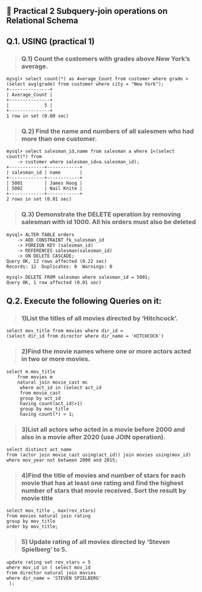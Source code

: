 ## **🚀 Practical 2 Subquery-join operations on Relational Schema**

## Q.1. USING (practical 1) 

> ### **Q.1) Count the customers with grades above New York’s average.**
```
mysql> select count(*) as Average_Count from customer where grade > (select avg(grade) from customer where city = "New York");
+---------------+
| Average_Count |
+---------------+
|             5 |
+---------------+
1 row in set (0.00 sec)
```

> ### **Q.2) Find the name and numbers of all salesmen who had more than one customer.**
```
mysql> select salesman_id,name from salesman a where 1<(select count(*) from
    -> customer where salesman_id=a.salesman_id);
+-------------+------------+
| salesman_id | name       |
+-------------+------------+
| 5001        | James Hoog |
| 5002        | Nail Knite |
+-------------+------------+
2 rows in set (0.01 sec)

```
> ### **Q.3) Demonstrate the DELETE operation by removing salesman with id 1000. All his orders must also be deleted**
```
mysql> ALTER TABLE orders
    -> ADD CONSTRAINT fk_salesman_id
    -> FOREIGN KEY (salesman_id)
    -> REFERENCES salesman(salesman_id)
    -> ON DELETE CASCADE;
Query OK, 12 rows affected (0.22 sec)
Records: 12  Duplicates: 0  Warnings: 0

mysql> DELETE FROM salesman where salesman_id = 5001;
Query OK, 1 row affected (0.01 sec)
```


## Q.2. Execute the following Queries on it: 

> ### 1)List the titles of all movies directed by ‘Hitchcock’.
```
select mov_title from movies where dir_id =
(select dir_id from director where dir_name = 'HITCHCOCK') 
```                 

> ### 2)Find the movie names where one or more actors acted in two or more movies.
```
select m.mov_title
    from movies m
    natural join movie_cast mc
     where act_id in (select act_id
     from movie_cast
     group by act_id
     having count(act_id)>1)
     group by mov_title
     having count(*) > 1;
```

> ### 3)List all actors who acted in a movie before 2000 and also in a movie after 2020 (use JOIN operation).
```
select distinct act_name
from (actor join movie_cast using(act_id)) join movies using(mov_id)
where mov_year not between 2000 and 2015;
```

> ### 4)Find the title of movies and number of stars for each movie that has at least one rating and find the highest number of stars that movie received. Sort the result by movie title
```
select mov_title , max(rev_stars)
from movies natural join rating
group by mov_title
order by mov_title;
```

> ### 5) Update rating of all movies directed by ‘Steven Spielberg’ to 5.
```
update rating set rev_stars = 5
where mov_id in ( select mov_id 
from director natural join movies
where dir_name = 'STEVEN SPIELBERG'
 );
```
